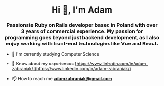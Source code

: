 <h1 align="center">Hi 👋, I'm Adam</h1>
<h3 align="center">Passionate Ruby on Rails developer based in Poland with over 3 years of commercial experience. My passion for programming goes beyond just backend development, as I also enjoy working with front-end technologies like Vue and React.</h3>

- 🌱 I'm currently studying Computer Science

- 📄 Know about my experiences [https://www.linkedin.com/in/adam-zabraniak/](https://www.linkedin.com/in/adam-zabraniak/)

- 📫 How to reach me **adamzabraniak@gmail.com**
